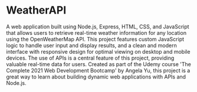 # WeatherAPI
 A web application built using Node.js, Express, HTML, CSS, and JavaScript that allows users to retrieve real-time weather information for any location using the OpenWeatherMap API.
This project features custom JavaScript logic to handle user input and display results, and a clean and modern interface with responsive design for optimal viewing on desktop and mobile devices. The use of APIs is a central feature of this project, providing valuable real-time data for users. Created as part of the Udemy course 'The Complete 2021 Web Development Bootcamp' by Angela Yu, this project is a great way to learn about building dynamic web applications with APIs and Node.js.

